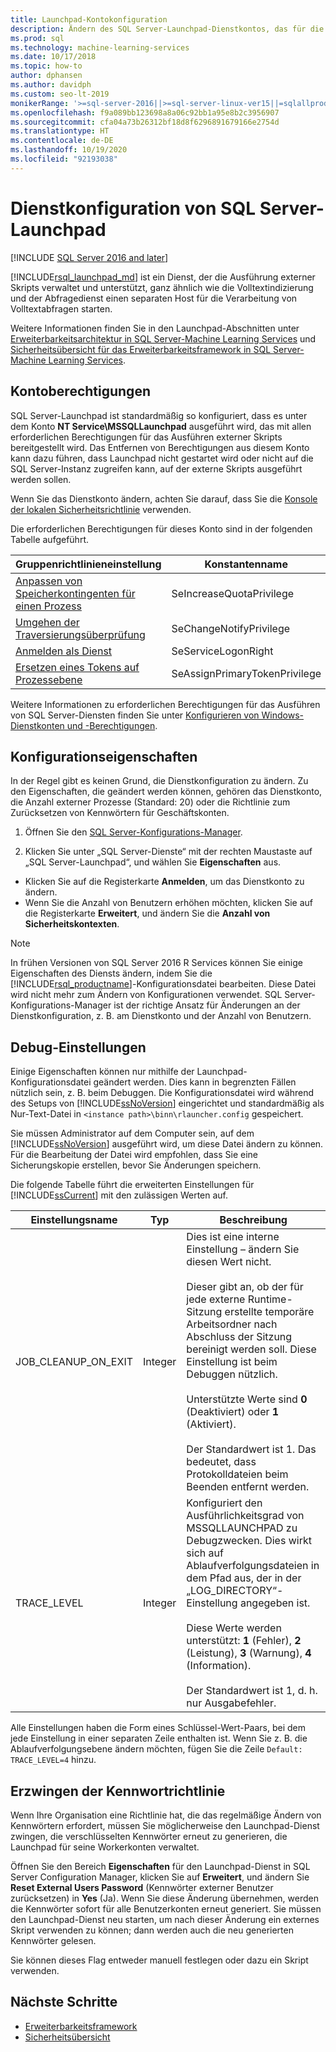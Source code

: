 ```yaml
---
title: Launchpad-Kontokonfiguration
description: Ändern des SQL Server-Launchpad-Dienstkontos, das für die externe Skriptausführung in SQL Server verwendet wird.
ms.prod: sql
ms.technology: machine-learning-services
ms.date: 10/17/2018
ms.topic: how-to
author: dphansen
ms.author: davidph
ms.custom: seo-lt-2019
monikerRange: '>=sql-server-2016||>=sql-server-linux-ver15||=sqlallproducts-allversions'
ms.openlocfilehash: f9a089bb123698a8a06c92bb1a95e8b2c3956907
ms.sourcegitcommit: cfa04a73b26312bf18d8f6296891679166e2754d
ms.translationtype: HT
ms.contentlocale: de-DE
ms.lasthandoff: 10/19/2020
ms.locfileid: "92193038"
---
```

# <a name="sql-server-launchpad-service-configuration"></a>Dienstkonfiguration von SQL Server-Launchpad
[!INCLUDE [SQL Server 2016 and later](../../includes/applies-to-version/sqlserver2016.md)]

[!INCLUDE[rsql_launchpad_md](../../includes/rsql-launchpad-md.md)] ist ein Dienst, der die Ausführung externer Skripts verwaltet und unterstützt, ganz ähnlich wie die Volltextindizierung und der Abfragedienst einen separaten Host für die Verarbeitung von Volltextabfragen starten.

Weitere Informationen finden Sie in den Launchpad-Abschnitten unter [Erweiterbarkeitsarchitektur in SQL Server-Machine Learning Services](../../machine-learning/concepts/extensibility-framework.md#launchpad) und [Sicherheitsübersicht für das Erweiterbarkeitsframework in SQL Server-Machine Learning Services](../../machine-learning/concepts/security.md#launchpad).

## <a name="account-permissions"></a>Kontoberechtigungen

SQL Server-Launchpad ist standardmäßig so konfiguriert, dass es unter dem Konto **NT Service\MSSQLLaunchpad** ausgeführt wird, das mit allen erforderlichen Berechtigungen für das Ausführen externer Skripts bereitgestellt wird. Das Entfernen von Berechtigungen aus diesem Konto kann dazu führen, dass Launchpad nicht gestartet wird oder nicht auf die SQL Server-Instanz zugreifen kann, auf der externe Skripts ausgeführt werden sollen.

Wenn Sie das Dienstkonto ändern, achten Sie darauf, dass Sie die [Konsole der lokalen Sicherheitsrichtlinie](/windows/security/threat-protection/security-policy-settings/how-to-configure-security-policy-settings) verwenden.

Die erforderlichen Berechtigungen für dieses Konto sind in der folgenden Tabelle aufgeführt.

| Gruppenrichtlinieneinstellung | Konstantenname |
|----------------------|---------------|
| [Anpassen von Speicherkontingenten für einen Prozess](/windows/security/threat-protection/security-policy-settings/adjust-memory-quotas-for-a-process) | SeIncreaseQuotaPrivilege | 
| [Umgehen der Traversierungsüberprüfung](/windows/security/threat-protection/security-policy-settings/bypass-traverse-checking) | SeChangeNotifyPrivilege | 
| [Anmelden als Dienst](/windows/security/threat-protection/security-policy-settings/log-on-as-a-service) | SeServiceLogonRight | 
| [Ersetzen eines Tokens auf Prozessebene](/windows/security/threat-protection/security-policy-settings/replace-a-process-level-token) | SeAssignPrimaryTokenPrivilege | 

Weitere Informationen zu erforderlichen Berechtigungen für das Ausführen von SQL Server-Diensten finden Sie unter [Konfigurieren von Windows-Dienstkonten und -Berechtigungen](../../database-engine/configure-windows/configure-windows-service-accounts-and-permissions.md).

<a name="bkmk_ChangingConfig"></a> 

## <a name="configuration-properties"></a>Konfigurationseigenschaften

In der Regel gibt es keinen Grund, die Dienstkonfiguration zu ändern. Zu den Eigenschaften, die geändert werden können, gehören das Dienstkonto, die Anzahl externer Prozesse (Standard: 20) oder die Richtlinie zum Zurücksetzen von Kennwörtern für Geschäftskonten.

1. Öffnen Sie den [SQL Server-Konfigurations-Manager](../../relational-databases/sql-server-configuration-manager.md).

2. Klicken Sie unter „SQL Server-Dienste“ mit der rechten Maustaste auf „SQL Server-Launchpad“, und wählen Sie **Eigenschaften** aus.
  + Klicken Sie auf die Registerkarte **Anmelden**, um das Dienstkonto zu ändern.
  + Wenn Sie die Anzahl von Benutzern erhöhen möchten, klicken Sie auf die Registerkarte **Erweitert**, und ändern Sie die **Anzahl von Sicherheitskontexten**.

> [!Note]
> In frühen Versionen von SQL Server 2016 R Services können Sie einige Eigenschaften des Diensts ändern, indem Sie die [!INCLUDE[rsql_productname](../../includes/rsql-productname-md.md)]-Konfigurationsdatei bearbeiten. Diese Datei wird nicht mehr zum Ändern von Konfigurationen verwendet. SQL Server-Konfigurations-Manager ist der richtige Ansatz für Änderungen an der Dienstkonfiguration, z. B. am Dienstkonto und der Anzahl von Benutzern.

## <a name="debug-settings"></a>Debug-Einstellungen

Einige Eigenschaften können nur mithilfe der Launchpad-Konfigurationsdatei geändert werden. Dies kann in begrenzten Fällen nützlich sein, z. B. beim Debuggen. Die Konfigurationsdatei wird während des Setups von [!INCLUDE[ssNoVersion](../../includes/ssnoversion-md.md)] eingerichtet und standardmäßig als Nur-Text-Datei in `<instance path>\binn\rlauncher.config` gespeichert.

Sie müssen Administrator auf dem Computer sein, auf dem [!INCLUDE[ssNoVersion](../../includes/ssnoversion-md.md)] ausgeführt wird, um diese Datei ändern zu können. Für die Bearbeitung der Datei wird empfohlen, dass Sie eine Sicherungskopie erstellen, bevor Sie Änderungen speichern.

Die folgende Tabelle führt die erweiterten Einstellungen für [!INCLUDE[ssCurrent](../../includes/sscurrent-md.md)] mit den zulässigen Werten auf.

|**Einstellungsname**|**Typ**|**Beschreibung**|
|----|----|----|
|JOB\_CLEANUP\_ON\_EXIT|Integer |Dies ist eine interne Einstellung – ändern Sie diesen Wert nicht. </br></br>Dieser gibt an, ob der für jede externe Runtime-Sitzung erstellte temporäre Arbeitsordner nach Abschluss der Sitzung bereinigt werden soll. Diese Einstellung ist beim Debuggen nützlich. </br></br>Unterstützte Werte sind **0** (Deaktiviert) oder **1** (Aktiviert). </br></br>Der Standardwert ist 1. Das bedeutet, dass Protokolldateien beim Beenden entfernt werden.|
|TRACE\_LEVEL|Integer |Konfiguriert den Ausführlichkeitsgrad von MSSQLLAUNCHPAD zu Debugzwecken. Dies wirkt sich auf Ablaufverfolgungsdateien in dem Pfad aus, der in der „LOG_DIRECTORY“-Einstellung angegeben ist. </br></br>Diese Werte werden unterstützt: **1** (Fehler), **2** (Leistung), **3** (Warnung), **4** (Information). </br></br>Der Standardwert ist 1, d. h. nur Ausgabefehler.|

Alle Einstellungen haben die Form eines Schlüssel-Wert-Paars, bei dem jede Einstellung in einer separaten Zeile enthalten ist. Wenn Sie z. B. die Ablaufverfolgungsebene ändern möchten, fügen Sie die Zeile `Default: TRACE_LEVEL=4` hinzu.

<a name="bkmk_EnforcePolicy"></a>

## <a name="enforcing-password-policy"></a>Erzwingen der Kennwortrichtlinie

Wenn Ihre Organisation eine Richtlinie hat, die das regelmäßige Ändern von Kennwörtern erfordert, müssen Sie möglicherweise den Launchpad-Dienst zwingen, die verschlüsselten Kennwörter erneut zu generieren, die Launchpad für seine Workerkonten verwaltet.

Öffnen Sie den Bereich **Eigenschaften** für den Launchpad-Dienst in SQL Server Configuration Manager, klicken Sie auf **Erweitert**, und ändern Sie **Reset External Users Password** (Kennwörter externer Benutzer zurücksetzen) in **Yes** (Ja). Wenn Sie diese Änderung übernehmen, werden die Kennwörter sofort für alle Benutzerkonten erneut generiert. Sie müssen den Launchpad-Dienst neu starten, um nach dieser Änderung ein externes Skript verwenden zu können; dann werden auch die neu generierten Kennwörter gelesen.

Sie können dieses Flag entweder manuell festlegen oder dazu ein Skript verwenden.

## <a name="next-steps"></a>Nächste Schritte

+ [Erweiterbarkeitsframework](../concepts/extensibility-framework.md)
+ [Sicherheitsübersicht](../concepts/security.md)